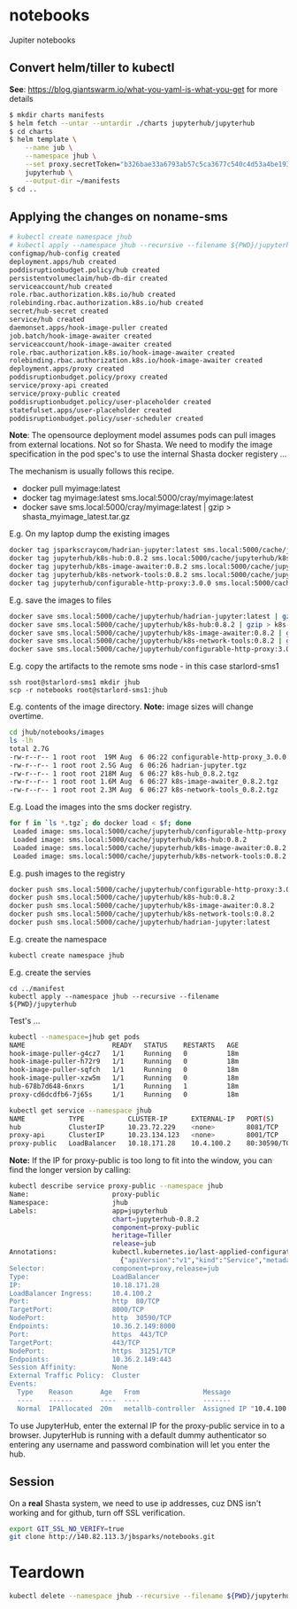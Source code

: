 # notebooks
Jupiter notebooks

## Convert helm/tiller to kubectl
__See__: https://blog.giantswarm.io/what-you-yaml-is-what-you-get for more details

```bash
$ mkdir charts manifests
$ helm fetch --untar --untardir ./charts jupyterhub/jupyterhub
$ cd charts
$ helm template \
    --name jub \
    --namespace jhub \
    --set proxy.secretToken="b326bae33a6793ab57c5ca3677c540c4d53a4be193c7551adcb0778018e05d97" \
    jupyterhub \
    --output-dir ~/manifests
$ cd ..
```

## Applying the changes on noname-sms

```bash
# kubectl create namespace jhub
# kubectl apply --namespace jhub --recursive --filename ${PWD}/jupyterhub
configmap/hub-config created
deployment.apps/hub created
poddisruptionbudget.policy/hub created
persistentvolumeclaim/hub-db-dir created
serviceaccount/hub created
role.rbac.authorization.k8s.io/hub created
rolebinding.rbac.authorization.k8s.io/hub created
secret/hub-secret created
service/hub created
daemonset.apps/hook-image-puller created
job.batch/hook-image-awaiter created
serviceaccount/hook-image-awaiter created
role.rbac.authorization.k8s.io/hook-image-awaiter created
rolebinding.rbac.authorization.k8s.io/hook-image-awaiter created
deployment.apps/proxy created
poddisruptionbudget.policy/proxy created
service/proxy-api created
service/proxy-public created
poddisruptionbudget.policy/user-placeholder created
statefulset.apps/user-placeholder created
poddisruptionbudget.policy/user-scheduler created
```

__Note__: The opensource deployment model assumes pods can pull images from external locations. Not so for Shasta. We need to modify the image specification in the pod spec's to use the internal Shasta docker registery ... 

The mechanism is usually follows this recipe.

* docker pull myimage:latest
* docker tag myimage:latest sms.local:5000/cray/myimage:latest
* docker save sms.local:5000/cray/myimage:latest | gzip > shasta_myimage_latest.tar.gz

E.g. On my laptop dump the existing images
```bash
docker tag jsparkscraycom/hadrian-jupyter:latest sms.local:5000/cache/jupyterhub/hadrian-jupyter:latest
docker tag jupyterhub/k8s-hub:0.8.2 sms.local:5000/cache/jupyterhub/k8s-hub:0.8.2
docker tag jupyterhub/k8s-image-awaiter:0.8.2 sms.local:5000/cache/jupyterhub/k8s-image-awaiter:0.8.2
docker tag jupyterhub/k8s-network-tools:0.8.2 sms.local:5000/cache/jupyterhub/k8s-network-tools:0.8.2
docker tag jupyterhub/configurable-http-proxy:3.0.0 sms.local:5000/cache/jupyterhub/configurable-http-proxy:3.0.0
```

E.g. save the images to files
```bash
docker save sms.local:5000/cache/jupyterhub/hadrian-jupyter:latest | gzip > hadrian-jupyter.tgz
docker save sms.local:5000/cache/jupyterhub/k8s-hub:0.8.2 | gzip > k8s-hub_0.8.2.tgz
docker save sms.local:5000/cache/jupyterhub/k8s-image-awaiter:0.8.2 | gzip > k8s-image-awaiter_0.8.2.tgz
docker save sms.local:5000/cache/jupyterhub/k8s-network-tools:0.8.2 | gzip > k8s-network-tools_0.8.2.tgz
docker save sms.local:5000/cache/jupyterhub/configurable-http-proxy:3.0.0 | gzip > configurable-http-proxy_3.0.0.tgz
```

E.g. copy the artifacts to the remote sms node - in this case starlord-sms1

```
ssh root@starlord-sms1 mkdir jhub 
scp -r notebooks root@starlord-sms1:jhub
```

E.g. contents of the image directory. __Note:__ image sizes will change overtime.
```bash
cd jhub/notebooks/images 
ls -lh
total 2.7G
-rw-r--r-- 1 root root  19M Aug  6 06:22 configurable-http-proxy_3.0.0.tgz
-rw-r--r-- 1 root root 2.5G Aug  6 06:26 hadrian-jupyter.tgz
-rw-r--r-- 1 root root 218M Aug  6 06:27 k8s-hub_0.8.2.tgz
-rw-r--r-- 1 root root 1.6M Aug  6 06:27 k8s-image-awaiter_0.8.2.tgz
-rw-r--r-- 1 root root 2.3M Aug  6 06:27 k8s-network-tools_0.8.2.tgz
```
E.g. Load the images into the sms docker registry.
```bash
for f in `ls *.tgz`; do docker load < $f; done
 Loaded image: sms.local:5000/cache/jupyterhub/configurable-http-proxy:3.0.0
 Loaded image: sms.local:5000/cache/jupyterhub/k8s-hub:0.8.2
 Loaded image: sms.local:5000/cache/jupyterhub/k8s-image-awaiter:0.8.2
 Loaded image: sms.local:5000/cache/jupyterhub/k8s-network-tools:0.8.2
```

E.g. push images to the registry
```bash
docker push sms.local:5000/cache/jupyterhub/configurable-http-proxy:3.0.0
docker push sms.local:5000/cache/jupyterhub/k8s-hub:0.8.2
docker push sms.local:5000/cache/jupyterhub/k8s-image-awaiter:0.8.2
docker push sms.local:5000/cache/jupyterhub/k8s-network-tools:0.8.2
docker push sms.local:5000/cache/jupyterhub/hadrian-jupyter:latest
```

E.g. create the namespace
```bash
kubectl create namespace jhub
```
E.g. create the servies
```
cd ../manifest
kubectl apply --namespace jhub --recursive --filename ${PWD}/jupyterhub
```

Test's ...

```bash
kubectl --namespace=jhub get pods
NAME                      READY   STATUS    RESTARTS   AGE
hook-image-puller-g4cz7   1/1     Running   0          18m
hook-image-puller-h72r9   1/1     Running   0          18m
hook-image-puller-sqfch   1/1     Running   0          18m
hook-image-puller-xzw5m   1/1     Running   0          18m
hub-678b7d648-6nxrs       1/1     Running   1          18m
proxy-cd6dcdfb6-7j65s     1/1     Running   0          18m
```

```bash
kubectl get service --namespace jhub
NAME           TYPE           CLUSTER-IP      EXTERNAL-IP   PORT(S)                      AGE
hub            ClusterIP      10.23.72.229    <none>        8081/TCP                     19m
proxy-api      ClusterIP      10.23.134.123   <none>        8001/TCP                     19m
proxy-public   LoadBalancer   10.18.171.28    10.4.100.2    80:30590/TCP,443:31251/TCP   19m
```

__Note:__
If the IP for proxy-public is too long to fit into the window, you can find the longer version by calling:

```bash
kubectl describe service proxy-public --namespace jhub
Name:                     proxy-public
Namespace:                jhub
Labels:                   app=jupyterhub
                          chart=jupyterhub-0.8.2
                          component=proxy-public
                          heritage=Tiller
                          release=jub
Annotations:              kubectl.kubernetes.io/last-applied-configuration:
                            {"apiVersion":"v1","kind":"Service","metadata":{"annotations":{},"labels":{"app":"jupyterhub","chart":"jupyterhub-0.8.2","component":"prox...
Selector:                 component=proxy,release=jub
Type:                     LoadBalancer
IP:                       10.18.171.28
LoadBalancer Ingress:     10.4.100.2
Port:                     http  80/TCP
TargetPort:               8000/TCP
NodePort:                 http  30590/TCP
Endpoints:                10.36.2.149:8000
Port:                     https  443/TCP
TargetPort:               443/TCP
NodePort:                 https  31251/TCP
Endpoints:                10.36.2.149:443
Session Affinity:         None
External Traffic Policy:  Cluster
Events:
  Type    Reason       Age   From                Message
  ----    ------       ----  ----                -------
  Normal  IPAllocated  20m   metallb-controller  Assigned IP "10.4.100.2"
  ```

To use JupyterHub, enter the external IP for the proxy-public service in to a browser. JupyterHub is running with a default dummy authenticator so entering any username and password combination will let you enter the hub.

## Session

On a __real__ Shasta system, we need to use ip addresses, cuz DNS isn't working and for github, turn off SSL verification.

```bash
export GIT_SSL_NO_VERIFY=true
git clone http://140.82.113.3/jbsparks/notebooks.git
```

# Teardown

```bash
kubectl delete --namespace jhub --recursive --filename ${PWD}/jupyterhub
```
